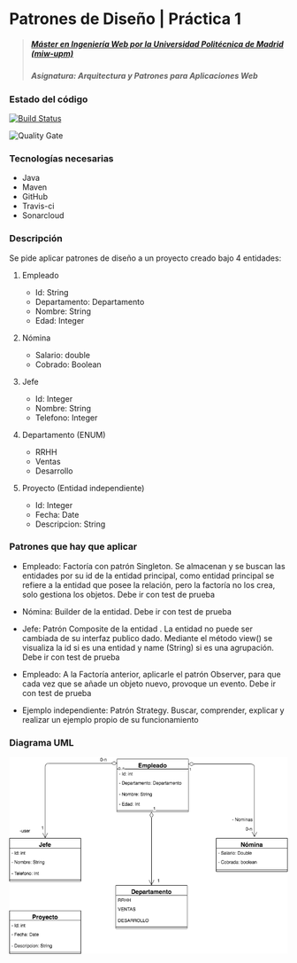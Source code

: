 # Patrones de Diseño | Práctica 1
> ##### [Máster en Ingeniería Web por la Universidad Politécnica de Madrid (miw-upm)](http://miw.etsisi.upm.es)
> ##### Asignatura: *Arquitectura y Patrones para Aplicaciones Web*

### Estado del código

[![Build Status](https://travis-ci.org/tomas-teston/apaw.ecp1.TomasTeston.svg?branch=master)](https://travis-ci.org/tomas-teston/apaw.ecp1.TomasTeston)

![Quality Gate](https://sonarcloud.io/api/project_badges/measure?project=es.upm.miw%3Aapaw.ecp1.TomasTeston&metric=alert_status)

### Tecnologías necesarias
* Java
* Maven
* GitHub
* Travis-ci
* Sonarcloud

### Descripción
Se pide aplicar patrones de diseño a un proyecto creado bajo 4 entidades:

1. Empleado
    * Id: String
    * Departamento: Departamento
    * Nombre: String
    * Edad: Integer
    
2. Nómina
    * Salario: double
    * Cobrado: Boolean
    
3. Jefe
    * Id: Integer
    * Nombre: String
    * Telefono: Integer
    
4. Departamento (ENUM)
    * RRHH
    * Ventas
    * Desarrollo
    
5. Proyecto (Entidad independiente)
    * Id: Integer
    * Fecha: Date
    * Descripcion: String
    
### Patrones que hay que aplicar

* Empleado: Factoría con patrón Singleton. Se almacenan y se buscan las entidades por su id de la entidad principal, como entidad principal se refiere a la entidad que posee la relación, pero la factoría no los crea, solo gestiona los objetos. Debe ir con test de prueba

* Nómina: Builder de la entidad. Debe ir con test de prueba

* Jefe: Patrón Composite de la entidad . La entidad no puede ser cambiada de su interfaz publico dado. Mediante el método view() se visualiza la id si es una entidad y name (String) si es una agrupación. Debe ir con test de prueba

* Empleado: A la Factoría anterior,  aplicarle el patrón Observer, para que cada vez que se añade un objeto nuevo, provoque un evento.  Debe ir con test de prueba

* Ejemplo independiente: Patrón Strategy. Buscar, comprender, explicar y realizar un ejemplo propio de su funcionamiento

### Diagrama UML

[![UML](https://github.com/tomas-teston/apaw.ecp1.TomasTeston/blob/master/src/main/resources/ModeloDominio.png)](https://github.com/tomas-teston/apaw.ecp1.TomasTeston/blob/master/src/main/resources/modeloDominio.png)


